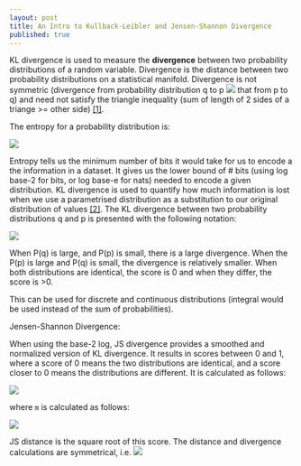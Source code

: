 ```yaml
---
layout: post
title: An Intro to Kullback-Leibler and Jensen-Shannon Divergence
published: true
---
```


KL divergence is used to measure the **divergence** between two probability distributions of a random variable. Divergence is the distance between two probability distributions on a statistical manifold. Divergence is not symmetric (divergence from probability distribution q to p <img src = "https://latex.codecogs.com/gif.latex?%5Cneq"> that from p to q) and need not satisfy the triangle inequality (sum of length of 2 sides of a triange >= other side) [[1]](https://en.wikipedia.org/wiki/Divergence_(statistics)). 

The entropy for a probability distribution is:

<img src = "https://latex.codecogs.com/gif.latex?H%20%3D%20-%5Csum_%7Bi%3D1%7D%5E%7BN%7D%20p%28x_i%29%5Ccdot%20log%20p%28x_i%29">

Entropy tells us the minimum number of bits it would take for us to encode a the information in a dataset. It gives us the lower bound of # bits (using log base-2 for bits, or log base-e for nats) needed to encode a given distribution. KL divergence is used to quantify how much information is lost when we use a parametrised distribution as a substitution to our original distribution of values [[2]](https://www.countbayesie.com/blog/2017/5/9/kullback-leibler-divergence-explained). The KL divergence between two probability distributions q and p is presented with the following notation:

<img src ="https://latex.codecogs.com/gif.latex?KL%28p%5Cleft%20%7C%20%5Cright%20%7Cq%29%20%3D%20%5Csum_%7Bi%3D1%7D%5E%7BN%7D%20p%28x_i%29%5Ccdot%20log%20%5Cfrac%7Bq%28x_i%29%7D%7Bp%28x_i%29%7D">

When P(q) is large, and P(p) is small, there is a large divergence. When the P(p) is large and P(q) is small, the divergence is relatively smaller. When both distributions are identical, the score is 0 and when they differ, the score is >0.

This can be used for discrete and continuous distributions (integral would be used instead of the sum of probabilities).

Jensen-Shannon Divergence:

When using the base-2 log, JS divergence provides a smoothed and normalized version of KL divergence. It results in scores between 0 and 1, where a score of 0 means the two distributions are identical, and a score closer to 0 means the distributions are different. It is calculated as follows:

<img src="https://latex.codecogs.com/gif.latex?JS%28p%5Cleft%20%7C%20%5Cright%20%7Cq%29%20%3D%20%5Cfrac%7B1%7D%7B2%7D%20KL%28p%20%5Cleft%20%7C%20%5Cright%20%7Cm%29%20&plus;%20%5Cfrac%7B1%7D%7B2%7D%20KL%28q%20%5Cleft%20%7C%20%5Cright%20%7Cm%29">

where `m` is calculated as follows:

<img src = "https://latex.codecogs.com/gif.latex?m%20%3D%20%5Cfrac%7B1%7D%7B2%7D%20%28q&plus;p%29">

JS distance is the square root of this score. The distance and divergence calculations are symmetrical, i.e. 
<img src = "https://latex.codecogs.com/gif.latex?JS%28p%5Cleft%20%7C%20%5Cright%20%7Cq%29%20%3D%3D%20JS%28q%5Cleft%20%7C%20%5Cright%20%7Cp%29">
